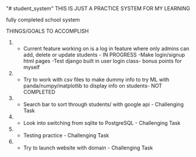 "# student_system" 
THIS IS JUST A PRACTICE SYSTEM FOR MY LEARNING


fully completed school system

THINGS/GOALS TO ACCOMPLISH

1) - Current feature working on is a log in feature where only admins can add, delete or update students - IN PROGRESS
    -Make login/signup html pages
    -Test django built in user login class- bonus points for myself
    
    
2) - Try to work with csv files to make dummy info to try ML with panda/numpy/matplotlib to display info on students- NOT COMPLETED
    


3) -  Search bar to sort through students/ with google api - Challenging Task


4) - Look into switching from sqlite to PostgreSQL - Challenging Task


5) - Testing practice - Challenging Task


6) - Try to launch website with domain - Challenging Task
